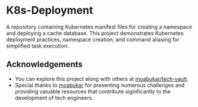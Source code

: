 # K8s-Deployment

A repository containing Kubernetes manifest files for creating a namespace and deploying a cache database. This project demonstrates Kubernetes deployment practices, namespace creation, and command aliasing for simplified task execution.

## Acknowledgements
- You can explore this project along with others at [moabukar/tech-vault](https://github.com/moabukar/tech-vault).
- Special thanks to [moabukar](https://github.com/moabukar) for presenting numerous challenges and providing valuable resources that contribute significantly to the development of tech engineers.
